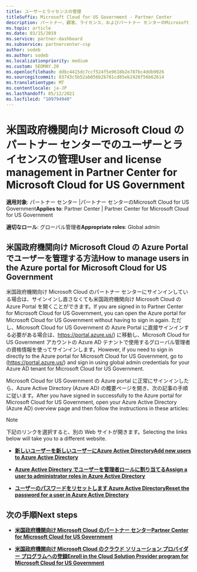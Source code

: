 ```yaml
---
title: ユーザーとライセンスの管理
titleSuffix: Microsoft Cloud for US Government - Partner Center
description: パートナー、顧客、ライセンス、およびパートナー センターのMicrosoft Cloud for US Governmentリセットの管理方法と場所について学習します。
ms.topic: article
ms.date: 03/15/2019
ms.service: partner-dashboard
ms.subservice: partnercenter-csp
author: sodeb
ms.author: sodeb
ms.localizationpriority: medium
ms.custom: SEOMAY.20
ms.openlocfilehash: ddbc4415dc7ccf524f5e9618b2e787bc4ddb9926
ms.sourcegitcommit: 837d3c5b52ab056b2b761cd85eb2426f56b62614
ms.translationtype: MT
ms.contentlocale: ja-JP
ms.lasthandoff: 05/12/2021
ms.locfileid: "109794940"
---
```

# <a name="user-and-license-management-in-partner-center-for-microsoft-cloud-for-us-government"></a><span data-ttu-id="8a29d-103">米国政府機関向け Microsoft Cloud のパートナー センターでのユーザーとライセンスの管理</span><span class="sxs-lookup"><span data-stu-id="8a29d-103">User and license management in Partner Center for Microsoft Cloud for US Government</span></span>

<span data-ttu-id="8a29d-104">**適用対象**: パートナー センター |パートナー センターのMicrosoft Cloud for US Government</span><span class="sxs-lookup"><span data-stu-id="8a29d-104">**Applies to**: Partner Center | Partner Center for Microsoft Cloud for US Government</span></span>

<span data-ttu-id="8a29d-105">**適切なロール**: グローバル管理者</span><span class="sxs-lookup"><span data-stu-id="8a29d-105">**Appropriate roles**: Global admin</span></span>

## <a name="how-to-manage-users-in-the-azure-portal-for-microsoft-cloud-for-us-government"></a><span data-ttu-id="8a29d-106">米国政府機関向け Microsoft Cloud の Azure Portal でユーザーを管理する方法</span><span class="sxs-lookup"><span data-stu-id="8a29d-106">How to manage users in the Azure portal for Microsoft Cloud for US Government</span></span>

<span data-ttu-id="8a29d-107">米国政府機関向け Microsoft Cloud のパートナー センターにサインインしている場合は、サインインし直さなくても米国政府機関向け Microsoft Cloud の Azure Portal を開くことができます。</span><span class="sxs-lookup"><span data-stu-id="8a29d-107">If you are signed in to Partner Center for Microsoft Cloud for US Government, you can open the Azure portal for Microsoft Cloud for US Government without having to sign in again.</span></span> <span data-ttu-id="8a29d-108">ただし、Microsoft Cloud for US Government の Azure Portal に直接サインインする必要がある場合は、https://portal.azure.us/) に移動し、Microsoft Cloud for US Government アカウントの Azure AD テナントで使用するグローバル管理者の資格情報を使ってサインインします。</span><span class="sxs-lookup"><span data-stu-id="8a29d-108">However, if you need to sign in directly to the Azure portal for Microsoft Cloud for US Government, go to (https://portal.azure.us/) and sign in using global admin credentials for your Azure AD tenant for Microsoft Cloud for US Government.</span></span>

<span data-ttu-id="8a29d-109">Microsoft Cloud for US Government の Azure portal に正常にサインインしたら、Azure Active Directory (Azure AD) の概要ページを開き、次の記事の手順に従います。</span><span class="sxs-lookup"><span data-stu-id="8a29d-109">After you have signed in successfully to the Azure portal for Microsoft Cloud for US Government, open your Azure Active Directory (Azure AD) overview page and then follow the instructions in these articles:</span></span>

> [!NOTE]  
> <span data-ttu-id="8a29d-110">下記のリンクを選択すると、別の Web サイトが開きます。</span><span class="sxs-lookup"><span data-stu-id="8a29d-110">Selecting the links below will take you to a different website.</span></span> 

-  [<span data-ttu-id="8a29d-111">**新しいユーザーを新しいユーザーにAzure Active Directory**</span><span class="sxs-lookup"><span data-stu-id="8a29d-111">**Add new users to Azure Active Directory**</span></span>](/azure/active-directory/active-directory-users-create-azure-portal)

-  [<span data-ttu-id="8a29d-112">**Azure Active Directory でユーザーを管理者ロールに割り当てる**</span><span class="sxs-lookup"><span data-stu-id="8a29d-112">**Assign a user to administrator roles in Azure Active Directory**</span></span>](/azure/active-directory/active-directory-users-assign-role-azure-portal)

-  [<span data-ttu-id="8a29d-113">**ユーザーのパスワードをリセットします Azure Active Directory**</span><span class="sxs-lookup"><span data-stu-id="8a29d-113">**Reset the password for a user in Azure Active Directory**</span></span>](/azure/active-directory/active-directory-users-reset-password-azure-portal)

## <a name="next-steps"></a><span data-ttu-id="8a29d-114">次の手順</span><span class="sxs-lookup"><span data-stu-id="8a29d-114">Next steps</span></span>

-  [<span data-ttu-id="8a29d-115">**米国政府機関向け Microsoft Cloud のパートナー センター**</span><span class="sxs-lookup"><span data-stu-id="8a29d-115">**Partner Center for Microsoft Cloud for US Government**</span></span>](partner-center-for-microsoft-us-govt-cloud.md)

-  [<span data-ttu-id="8a29d-116">**米国政府機関向け Microsoft Cloud のクラウド ソリューション プロバイダー プログラムへの登録**</span><span class="sxs-lookup"><span data-stu-id="8a29d-116">**Enroll in the Cloud Solution Provider program for Microsoft Cloud for US Government**</span></span>](enroll-in-csp-for-microsoft-us-govt-cloud.md)